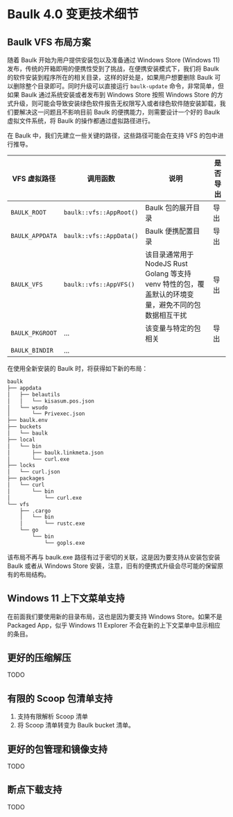 # Baulk 4.0 变更技术细节

## Baulk VFS 布局方案

随着 Baulk 开始为用户提供安装包以及准备通过 Windows Store (Windows 11) 发布，传统的开箱即用的便携性受到了挑战，在便携安装模式下，我们将 Baulk 的软件安装到程序所在的相关目录，这样的好处是，如果用户想要删除 Baulk 可以删除整个目录即可。同时升级可以直接运行 `baulk-update` 命令，非常简单，但如果 Baulk 通过系统安装或者发布到 Windows Store 按照 Windows Store 的方式升级，则可能会导致安装绿色软件报告无权限写入或者绿色软件随安装卸载，我们要解决这一问题且不影响目前 Baulk 的便携能力，则需要设计一个好的 Baulk 虚拟文件系统，将 Baulk 的操作都通过虚拟路径进行。

在 Baulk 中，我们先建立一些关键的路径，这些路径可能会在支持 VFS 的包中进行推导。

|VFS 虚拟路径|调用函数|说明|是否导出|
|---|---|---|---|
|`BAULK_ROOT`|`baulk::vfs::AppRoot()`|Baulk 包的展开目录|导出|
|`BAULK_APPDATA`|`baulk::vfs::AppData()`|Baulk 便携配置目录|导出|
|`BAULK_VFS`|`baulk::vfs::AppVFS()`|该目录通常用于 NodeJS Rust Golang 等支持 venv 特性的包，覆盖默认的环境变量，避免不同的包数据相互干扰|导出|
|`BAULK_PKGROOT`|...|该变量与特定的包相关|导出|
|`BAULK_BINDIR`|...|||

在使用全新安装的 Baulk 时，将获得如下新的布局：

```txt
baulk
├── appdata
│   ├── belautils
│   │   └── kisasum.pos.json
│   └── wsudo
│       └── Privexec.json
├── baulk.env
├── buckets
│   └── baulk
├── local
│   └── bin
│       ├── baulk.linkmeta.json
│       └── curl.exe
├── locks
│   └── curl.json
├── packages
│   └── curl
│       └── bin
│           └── curl.exe
└── vfs
    ├── .cargo
    │   └── bin
    │       └── rustc.exe
    └── go
        └── bin
            └── gopls.exe
```

该布局不再与 baulk.exe 路径有过于密切的关联，这是因为要支持从安装包安装 Baulk 或者从 Windows Store 安装，注意，旧有的便携式升级会尽可能的保留原有的布局结构。

## Windows 11 上下文菜单支持

在前面我们要使用新的目录布局，这也是因为要支持 Windows Store。如果不是 Packaged App，似乎 Windows 11 Explorer 不会在新的上下文菜单中显示相应的条目。


## 更好的压缩解压

TODO

## 有限的 Scoop 包清单支持

1. 支持有限解析 Scoop 清单
2. 将 Scoop 清单转变为 Baulk bucket 清单。

## 更好的包管理和镜像支持

TODO

## 断点下载支持

TODO